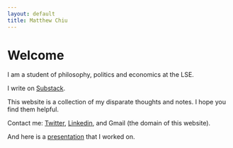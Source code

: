 ```yaml
---
layout: default
title: Matthew Chiu
---
```

# Welcome
I am a student of philosophy, politics and economics at the LSE.

I write on [Substack](https://matthewlhchiu.substack.com/).

This website is a collection of my disparate thoughts and notes. I hope you find them helpful.

Contact me: [Twitter](https://twitter.com/matthewlhchiu), [Linkedin](https://linkedin.com/in/matthewlhchiu), and Gmail (the domain of this website).

And here is a [presentation](<files/Data Science Revolutions presentation.pdf>) that I worked on.
